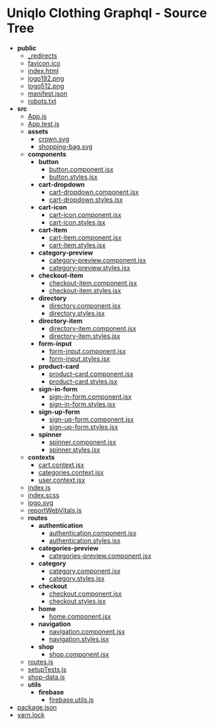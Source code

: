 # Uniqlo Clothing Graphql - Source Tree

- **public**
  - [\_redirects](public/_redirects)
  - [favicon.ico](public/favicon.ico)
  - [index.html](public/index.html)
  - [logo192.png](public/logo192.png)
  - [logo512.png](public/logo512.png)
  - [manifest.json](public/manifest.json)
  - [robots.txt](public/robots.txt)
- **src**
  - [App.js](src/App.js)
  - [App.test.js](src/App.test.js)
  - **assets**
    - [crown.svg](src/assets/crown.svg)
    - [shopping\-bag.svg](src/assets/shopping-bag.svg)
  - **components**
    - **button**
      - [button.component.jsx](src/components/button/button.component.jsx)
      - [button.styles.jsx](src/components/button/button.styles.jsx)
    - **cart\-dropdown**
      - [cart\-dropdown.component.jsx](src/components/cart-dropdown/cart-dropdown.component.jsx)
      - [cart\-dropdown.styles.jsx](src/components/cart-dropdown/cart-dropdown.styles.jsx)
    - **cart\-icon**
      - [cart\-icon.component.jsx](src/components/cart-icon/cart-icon.component.jsx)
      - [cart\-icon.styles.jsx](src/components/cart-icon/cart-icon.styles.jsx)
    - **cart\-item**
      - [cart\-item.component.jsx](src/components/cart-item/cart-item.component.jsx)
      - [cart\-item.styles.jsx](src/components/cart-item/cart-item.styles.jsx)
    - **category\-preview**
      - [category\-preview.component.jsx](src/components/category-preview/category-preview.component.jsx)
      - [category\-preview.styles.jsx](src/components/category-preview/category-preview.styles.jsx)
    - **checkout\-item**
      - [checkout\-item.component.jsx](src/components/checkout-item/checkout-item.component.jsx)
      - [checkout\-item.styles.jsx](src/components/checkout-item/checkout-item.styles.jsx)
    - **directory**
      - [directory.component.jsx](src/components/directory/directory.component.jsx)
      - [directory.styles.jsx](src/components/directory/directory.styles.jsx)
    - **directory\-item**
      - [directory\-item.component.jsx](src/components/directory-item/directory-item.component.jsx)
      - [directory\-item.styles.jsx](src/components/directory-item/directory-item.styles.jsx)
    - **form\-input**
      - [form\-input.component.jsx](src/components/form-input/form-input.component.jsx)
      - [form\-input.styles.jsx](src/components/form-input/form-input.styles.jsx)
    - **product\-card**
      - [product\-card.component.jsx](src/components/product-card/product-card.component.jsx)
      - [product\-card.styles.jsx](src/components/product-card/product-card.styles.jsx)
    - **sign\-in\-form**
      - [sign\-in\-form.component.jsx](src/components/sign-in-form/sign-in-form.component.jsx)
      - [sign\-in\-form.styles.jsx](src/components/sign-in-form/sign-in-form.styles.jsx)
    - **sign\-up\-form**
      - [sign\-up\-form.component.jsx](src/components/sign-up-form/sign-up-form.component.jsx)
      - [sign\-up\-form.styles.jsx](src/components/sign-up-form/sign-up-form.styles.jsx)
    - **spinner**
      - [spinner.component.jsx](src/components/spinner/spinner.component.jsx)
      - [spinner.styles.jsx](src/components/spinner/spinner.styles.jsx)
  - **contexts**
    - [cart.context.jsx](src/contexts/cart.context.jsx)
    - [categories.context.jsx](src/contexts/categories.context.jsx)
    - [user.context.jsx](src/contexts/user.context.jsx)
  - [index.js](src/index.js)
  - [index.scss](src/index.scss)
  - [logo.svg](src/logo.svg)
  - [reportWebVitals.js](src/reportWebVitals.js)
  - **routes**
    - **authentication**
      - [authentication.component.jsx](src/routes/authentication/authentication.component.jsx)
      - [authentication.styles.jsx](src/routes/authentication/authentication.styles.jsx)
    - **categories\-preview**
      - [categories\-preview.component.jsx](src/routes/categories-preview/categories-preview.component.jsx)
    - **category**
      - [category.component.jsx](src/routes/category/category.component.jsx)
      - [category.styles.jsx](src/routes/category/category.styles.jsx)
    - **checkout**
      - [checkout.component.jsx](src/routes/checkout/checkout.component.jsx)
      - [checkout.styles.jsx](src/routes/checkout/checkout.styles.jsx)
    - **home**
      - [home.component.jsx](src/routes/home/home.component.jsx)
    - **navigation**
      - [navigation.component.jsx](src/routes/navigation/navigation.component.jsx)
      - [navigation.styles.jsx](src/routes/navigation/navigation.styles.jsx)
    - **shop**
      - [shop.component.jsx](src/routes/shop/shop.component.jsx)
  - [routes.js](src/routes.js)
  - [setupTests.js](src/setupTests.js)
  - [shop\-data.js](src/shop-data.js)
  - **utils**
    - **firebase**
      - [firebase.utils.js](src/utils/firebase/firebase.utils.js)
- [package.json](package.json)
- [yarn.lock](yarn.lock)
